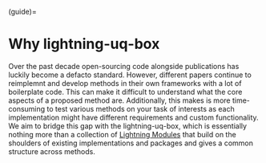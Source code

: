 (guide)=

# Why lightning-uq-box

Over the past decade open-sourcing code alongside publications has luckily become a defacto standard. However, different papers continue to reimplemnt and develop methods in their own frameworks with a lot of boilerplate code. This can make it difficult to understand what the core aspects of a proposed method are. Additionally, this makes is more time-consuming to test various methods on your task of interests as each implementation might have different requirements and custom functionality. We aim to bridge this gap with the lightning-uq-box, which is essentially nothing more than a collection of [Lightning Modules](https://lightning.ai/docs/pytorch/stable/common/lightning_module.html) that build on the shoulders of existing implementations and packages and gives a common structure across methods.

